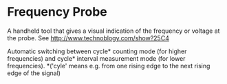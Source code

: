 # Frequency Probe
A handheld tool that gives a visual indication of the frequency or voltage at the probe. See http://www.technoblogy.com/show?25C4  

Automatic switching between cycle\* counting mode (for higher frequencies) and cycle\* interval measurement mode (for lower frequencies). 
\*('cyle' means e.g. from one rising edge to the next rising edge of the signal)
